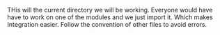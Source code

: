 THis will the current directory we will be working.
Everyone would have have to work on one of the modules and we just import it.
Which makes Integration easier.
Follow the convention of other files to avoid errors.